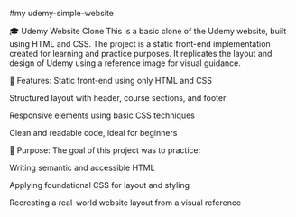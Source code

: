 #my udemy-simple-website

🎓 Udemy Website Clone
This is a basic clone of the Udemy website, built using HTML and CSS. The project is a static front-end implementation created for learning and practice purposes. It replicates the layout and design of Udemy using a reference image for visual guidance.

🚀 Features:
Static front-end using only HTML and CSS

Structured layout with header, course sections, and footer

Responsive elements using basic CSS techniques

Clean and readable code, ideal for beginners

🎯 Purpose:
The goal of this project was to practice:

Writing semantic and accessible HTML

Applying foundational CSS for layout and styling

Recreating a real-world website layout from a visual reference


